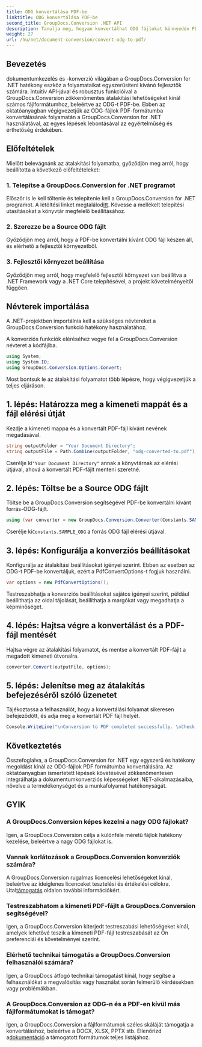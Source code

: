 ```yaml
---
title: ODG konvertálása PDF-be
linktitle: ODG konvertálása PDF-be
second_title: GroupDocs.Conversion .NET API
description: Tanulja meg, hogyan konvertálhat ODG fájlokat könnyedén PDF formátumba a GroupDocs.Conversion for .NET segítségével. Növelje dokumentumkezelési képességeit.
weight: 27
url: /hu/net/document-conversion/convert-odg-to-pdf/
---
```

## Bevezetés
dokumentumkezelés és -konverzió világában a GroupDocs.Conversion for .NET hatékony eszköz a folyamataikat egyszerűsíteni kívánó fejlesztők számára. Intuitív API-jával és robusztus funkcióival a GroupDocs.Conversion zökkenőmentes átalakítási lehetőségeket kínál számos fájlformátumhoz, beleértve az ODG-t PDF-be. Ebben az oktatóanyagban végigvezetjük az ODG-fájlok PDF-formátumba konvertálásának folyamatán a GroupDocs.Conversion for .NET használatával, az egyes lépések lebontásával az egyértelműség és érthetőség érdekében.
## Előfeltételek
Mielőtt belevágnánk az átalakítási folyamatba, győződjön meg arról, hogy beállította a következő előfeltételeket:
### 1. Telepítse a GroupDocs.Conversion for .NET programot
 Először is le kell töltenie és telepítenie kell a GroupDocs.Conversion for .NET programot. A letöltési linket megtalálod[itt](https://releases.groupdocs.com/conversion/net/). Kövesse a mellékelt telepítési utasításokat a könyvtár megfelelő beállításához.
### 2. Szerezze be a Source ODG fájlt
Győződjön meg arról, hogy a PDF-be konvertálni kívánt ODG fájl készen áll, és elérhető a fejlesztői környezetből.
### 3. Fejlesztői környezet beállítása
Győződjön meg arról, hogy megfelelő fejlesztői környezet van beállítva a .NET Framework vagy a .NET Core telepítésével, a projekt követelményeitől függően.

## Névterek importálása
A .NET-projektben importálnia kell a szükséges névtereket a GroupDocs.Conversion funkció hatékony használatához.

A konverziós funkciók eléréséhez vegye fel a GroupDocs.Conversion névteret a kódfájlba.
```csharp
using System;
using System.IO;
using GroupDocs.Conversion.Options.Convert;
```

Most bontsuk le az átalakítási folyamatot több lépésre, hogy végigvezetjük a teljes eljáráson.
## 1. lépés: Határozza meg a kimeneti mappát és a fájl elérési útját
Kezdje a kimeneti mappa és a konvertált PDF-fájl kívánt nevének megadásával.
```csharp
string outputFolder = "Your Document Directory";
string outputFile = Path.Combine(outputFolder, "odg-converted-to.pdf");
```
 Cserélje ki`"Your Document Directory"` annak a könyvtárnak az elérési útjával, ahová a konvertált PDF-fájlt menteni szeretné.
## 2. lépés: Töltse be a Source ODG fájlt
Töltse be a GroupDocs.Conversion segítségével PDF-be konvertálni kívánt forrás-ODG-fájlt.
```csharp
using (var converter = new GroupDocs.Conversion.Converter(Constants.SAMPLE_ODG))
```
 Cserélje ki`Constants.SAMPLE_ODG` a forrás ODG fájl elérési útjával.
## 3. lépés: Konfigurálja a konverziós beállításokat
Konfigurálja az átalakítási beállításokat igényei szerint. Ebben az esetben az ODG-t PDF-be konvertáljuk, ezért a PdfConvertOptions-t fogjuk használni.
```csharp
var options = new PdfConvertOptions();
```
Testreszabhatja a konverziós beállításokat sajátos igényei szerint, például beállíthatja az oldal tájolását, beállíthatja a margókat vagy megadhatja a képminőséget.
## 4. lépés: Hajtsa végre a konvertálást és a PDF-fájl mentését
Hajtsa végre az átalakítási folyamatot, és mentse a konvertált PDF-fájlt a megadott kimeneti útvonalra.
```csharp
converter.Convert(outputFile, options);
```
## 5. lépés: Jelenítse meg az átalakítás befejezéséről szóló üzenetet
Tájékoztassa a felhasználót, hogy a konvertálási folyamat sikeresen befejeződött, és adja meg a konvertált PDF fájl helyét.
```csharp
Console.WriteLine("\nConversion to PDF completed successfully. \nCheck output in {0}", outputFolder);
```

## Következtetés
Összefoglalva, a GroupDocs.Conversion for .NET egy egyszerű és hatékony megoldást kínál az ODG-fájlok PDF formátumba konvertálására. Az oktatóanyagban ismertetett lépések követésével zökkenőmentesen integrálhatja a dokumentumkonverziós képességeket .NET-alkalmazásaiba, növelve a termelékenységet és a munkafolyamat hatékonyságát.
## GYIK
### A GroupDocs.Conversion képes kezelni a nagy ODG fájlokat?
Igen, a GroupDocs.Conversion célja a különféle méretű fájlok hatékony kezelése, beleértve a nagy ODG fájlokat is.
### Vannak korlátozások a GroupDocs.Conversion konverziók számára?
 A GroupDocs.Conversion rugalmas licencelési lehetőségeket kínál, beleértve az ideiglenes licenceket tesztelési és értékelési célokra. Utal[támogatás](https://forum.groupdocs.com/c/conversion/11) oldalon további információkért.
### Testreszabhatom a kimeneti PDF-fájlt a GroupDocs.Conversion segítségével?
Igen, a GroupDocs.Conversion kiterjedt testreszabási lehetőségeket kínál, amelyek lehetővé teszik a kimeneti PDF-fájl testreszabását az Ön preferenciái és követelményei szerint.
### Elérhető technikai támogatás a GroupDocs.Conversion felhasználói számára?
Igen, a GroupDocs átfogó technikai támogatást kínál, hogy segítse a felhasználókat a megvalósítás vagy használat során felmerülő kérdésekben vagy problémákban.
### A GroupDocs.Conversion az ODG-n és a PDF-en kívül más fájlformátumokat is támogat?
 Igen, a GroupDocs.Conversion a fájlformátumok széles skáláját támogatja a konvertáláshoz, beleértve a DOCX, XLSX, PPTX stb. Ellenőrizd a[dokumentáció](https://tutorials.groupdocs.com/conversion/net/) a támogatott formátumok teljes listájához.